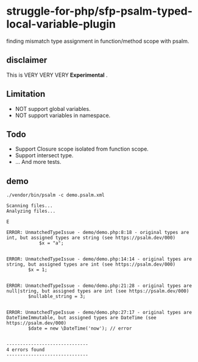 # struggle-for-php/sfp-psalm-typed-local-variable-plugin

finding mismatch type assignment in function/method scope with psalm.

## disclaimer
This is VERY VERY VERY **Experimental** .

## Limitation

* NOT support global variables.
* NOT support variables in namespace. 

## Todo
* Support Closure scope isolated from function scope.
* Support intersect type.
* ... And more tests.

## demo
```
./vendor/bin/psalm -c demo.psalm.xml
```

```
Scanning files...
Analyzing files...

E

ERROR: UnmatchedTypeIssue - demo/demo.php:8:18 - original types are int, but assigned types are string (see https://psalm.dev/000)
            $x = "a";


ERROR: UnmatchedTypeIssue - demo/demo.php:14:14 - original types are string, but assigned types are int (see https://psalm.dev/000)
        $x = 1;


ERROR: UnmatchedTypeIssue - demo/demo.php:21:28 - original types are null|string, but assigned types are int (see https://psalm.dev/000)
        $nullable_string = 3;


ERROR: UnmatchedTypeIssue - demo/demo.php:27:17 - original types are DateTimeImmutable, but assigned types are DateTime (see https://psalm.dev/000)
        $date = new \DateTime('now'); // error


------------------------------
4 errors found
------------------------------
```